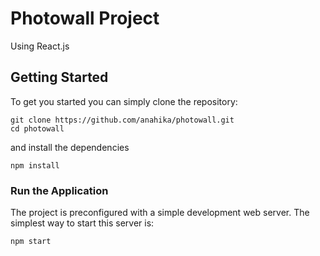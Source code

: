 # Photowall Project 
Using React.js

## Getting Started
To get you started you can simply clone the repository:

```
git clone https://github.com/anahika/photowall.git
cd photowall
```
and install the dependencies
```
npm install
```

### Run the Application

The project is preconfigured with a simple development web server. The simplest way to start this server is:

    npm start
    
